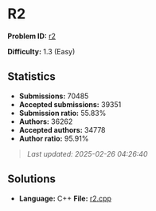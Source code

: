 # R2

**Problem ID:** [r2](https://open.kattis.com/problems/r2)

**Difficulty:** 1.3 (Easy)

## Statistics

- **Submissions:** 70485
- **Accepted submissions:** 39351
- **Submission ratio:** 55.83%
- **Authors:** 36262
- **Accepted authors:** 34778
- **Author ratio:** 95.91%

> *Last updated: 2025-02-26 04:26:40*

## Solutions

- **Language:** C++
  **File:** [r2.cpp](./r2.cpp)
